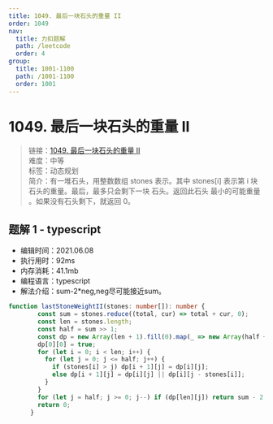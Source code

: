 ```yaml
---
title: 1049. 最后一块石头的重量 II
order: 1049
nav:
  title: 力扣题解
  path: /leetcode
  order: 4
group:
  title: 1001-1100
  path: /1001-1100
  order: 1001
---
```


# 1049. 最后一块石头的重量 II
    
> 链接：[1049. 最后一块石头的重量 II](https://leetcode-cn.com/problems/last-stone-weight-ii/)  
> 难度：中等  
> 标签：动态规划  
> 简介：有一堆石头，用整数数组 stones 表示。其中 stones[i] 表示第 i 块石头的重量。最后，最多只会剩下一块 石头。返回此石头 最小的可能重量 。如果没有石头剩下，就返回 0。
      
## 题解 1 - typescript
- 编辑时间：2021.06.08
- 执行用时：92ms
- 内存消耗：41.1mb
- 编程语言：typescript
- 解法介绍：sum-2*neg,neg尽可能接近sum。
```typescript
function lastStoneWeightII(stones: number[]): number {
        const sum = stones.reduce((total, cur) => total + cur, 0);
        const len = stones.length;
        const half = sum >> 1;
        const dp = new Array(len + 1).fill(0).map(_ => new Array(half + 1).fill(false));
        dp[0][0] = true;
        for (let i = 0; i < len; i++) {
          for (let j = 0; j <= half; j++) {
            if (stones[i] > j) dp[i + 1][j] = dp[i][j];
            else dp[i + 1][j] = dp[i][j] || dp[i][j - stones[i]];
          }
        }
        for (let j = half; j >= 0; j--) if (dp[len][j]) return sum - 2 * j;
        return 0;
      }
```

      